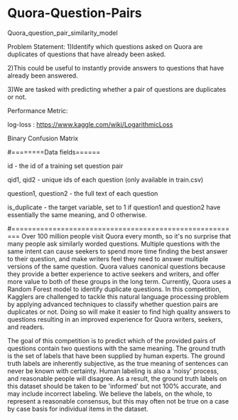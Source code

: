 # Quora-Question-Pairs
Quora_question_pair_similarity_model

Problem Statement:
1)Identify which questions asked on Quora are duplicates of questions that have already been asked.

2)This could be useful to instantly provide answers to questions that have already been answered.

3)We are tasked with predicting whether a pair of questions are duplicates or not.

Performance Metric:

log-loss : https://www.kaggle.com/wiki/LogarithmicLoss

Binary Confusion Matrix


#========Data fields======

id - the id of a training set question pair

qid1, qid2 - unique ids of each question (only available in train.csv)

question1, question2 - the full text of each question

is_duplicate - the target variable, set to 1 if question1 and question2 have essentially the same meaning, and 0 otherwise.




#========================================================
Over 100 million people visit Quora every month, so it's no surprise that many people ask similarly worded questions. Multiple questions with the same intent can cause seekers to spend more time finding the best answer to their question, and make writers feel they need to answer multiple versions of the same question. Quora values canonical questions because they provide a better experience to active seekers and writers, and offer more value to both of these groups in the long term.
Currently, Quora uses a Random Forest model to identify duplicate questions. In this competition, Kagglers are challenged to tackle this natural language processing problem by applying advanced techniques to classify whether question pairs are duplicates or not. Doing so will make it easier to find high quality answers to questions resulting in an improved experience for Quora writers, seekers, and readers.




The goal of this competition is to predict which of the provided pairs of questions contain two questions with the same meaning. The ground truth is the set of labels that have been supplied by human experts. The ground truth labels are inherently subjective, as the true meaning of sentences can never be known with certainty. Human labeling is also a 'noisy' process, and reasonable people will disagree. As a result, the ground truth labels on this dataset should be taken to be 'informed' but not 100% accurate, and may include incorrect labeling. We believe the labels, on the whole, to represent a reasonable consensus, but this may often not be true on a case by case basis for individual items in the dataset.
